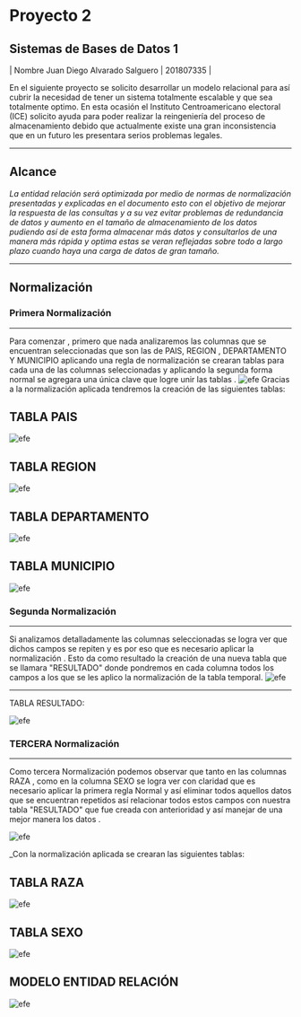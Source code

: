 
# Proyecto 2

## Sistemas de Bases de Datos 1

|    Nombre    Juan Diego Alvarado Salguero  |   201807335   |

En el siguiente proyecto se solicito desarrollar un modelo relacional para así cubrir la necesidad de tener un sistema totalmente escalable y que sea totalmente optimo.
En esta ocasión el Instituto Centroamericano electoral (ICE) solicito ayuda para poder realizar la reingeniería del proceso de almacenamiento debido que actualmente existe una gran inconsistencia que en un futuro les presentara serios problemas legales. 


---

## Alcance

_La entidad relación será optimizada por medio de normas de normalización presentadas y explicadas en el documento esto con el objetivo de mejorar la respuesta de las consultas y a su vez evitar problemas de redundancia de datos y aumento en el tamaño de almacenamiento de los datos pudiendo así de esta forma almacenar más datos y consultarlos de una manera más rápida y optima estas se veran reflejadas sobre todo a largo plazo cuando haya una carga de datos de gran tamaño._

---

## Normalización


### Primera Normalización
--- 
Para comenzar , primero que nada analizaremos las columnas que se encuentran seleccionadas que son las de PAIS, REGION , DEPARTAMENTO  Y MUNICIPIO  aplicando una regla de normalización se crearan tablas para cada una de las columnas seleccionadas  y aplicando  la segunda forma normal se agregara una única clave que logre unir las tablas .
 ![efe](https://github.com/Juandi22001/Predicas/blob/master/proyecto2_imagen1.JPG?raw=true)
Gracias a la normalización aplicada tendremos la creación de las siguientes tablas:

## TABLA  PAIS

 ![efe](https://github.com/Juandi22001/Predicas/blob/master/PAIS.JPG?raw=true)
## TABLA  REGION

 ![efe](https://github.com/Juandi22001/Predicas/blob/master/REGION.JPG?raw=true)





## TABLA  DEPARTAMENTO

 ![efe](https://github.com/Juandi22001/Predicas/blob/master/DEPARTAMENTO.JPG?raw=true)
## TABLA  MUNICIPIO

 ![efe](https://github.com/Juandi22001/Predicas/blob/master/MUNICIPIO.JPG?raw=true)
### Segunda Normalización
--- 
Si analizamos  detalladamente las columnas seleccionadas  se  logra ver que  dichos campos se repiten y es por eso  que es necesario   aplicar la normalización . Esto da como resultado la creación de una nueva tabla que se llamara "RESULTADO"  donde pondremos  en cada columna todos los campos a los que se les aplico la normalización de la tabla temporal.
![efe](https://github.com/Juandi22001/Predicas/blob/master/r1.JPG?raw=true)

--- 
TABLA RESULTADO:

![efe](https://github.com/Juandi22001/Predicas/blob/master/resultado.JPG?raw=true)
### TERCERA  Normalización
--- 
Como tercera Normalización podemos observar que tanto en las columnas RAZA , como en la columna SEXO  se logra ver con claridad que  es necesario aplicar la primera regla Normal  y así eliminar todos  aquellos datos que se encuentran repetidos así relacionar  todos estos campos con nuestra tabla "RESULTADO" que fue creada con anterioridad  y así manejar de una mejor manera los datos  .


 ![efe](https://github.com/Juandi22001/Predicas/blob/master/Temporal_raza_sexo.JPG?raw=true)

_Con  la normalización aplicada se crearan las siguientes tablas:

## TABLA RAZA

 ![efe](https://github.com/Juandi22001/Predicas/blob/master/RAZA.JPG?raw=true)

## TABLA  SEXO

 ![efe](https://github.com/Juandi22001/Predicas/blob/master/SEXO.JPG?raw=true)




## MODELO ENTIDAD RELACIÓN
 ![efe](https://github.com/Juandi22001/Predicas/blob/master/DIAGRAMA_PROYECTO2.png?raw=true)

